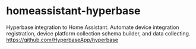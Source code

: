 # homeassistant-hyperbase
Hyperbase integration to Home Assistant. Automate device integration registration, device platform collection schema builder, and data collecting. https://github.com/HyperbaseApp/hyperbase
